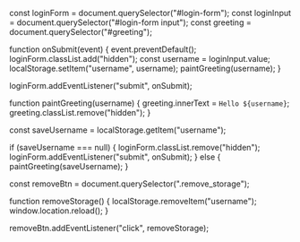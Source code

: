 const loginForm = document.querySelector("#login-form");
const loginInput = document.querySelector("#login-form input");
const greeting = document.querySelector("#greeting");

function onSubmit(event) {
event.preventDefault();
loginForm.classList.add("hidden");
const username = loginInput.value;
localStorage.setItem("username", username);
paintGreeting(username);
}

loginForm.addEventListener("submit", onSubmit);

function paintGreeting(username) {
greeting.innerText = `Hello ${username}`;
greeting.classList.remove("hidden");
}

const saveUsername = localStorage.getItem("username");

if (saveUsername === null) {
loginForm.classList.remove("hidden");
loginForm.addEventListener("submit", onSubmit);
} else {
paintGreeting(saveUsername);
}

const removeBtn = document.querySelector(".remove_storage");

function removeStorage() {
localStorage.removeItem("username");
window.location.reload();
}

removeBtn.addEventListener("click", removeStorage);
